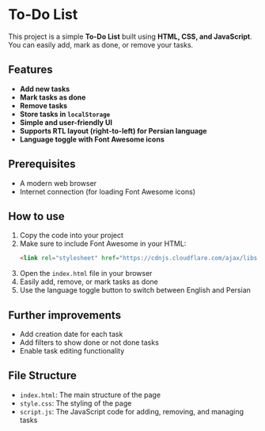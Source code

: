 # To-Do List

This project is a simple **To-Do List** built using **HTML, CSS, and JavaScript**. You can easily add, mark as done, or remove your tasks.

## Features
- **Add new tasks**
- **Mark tasks as done**
- **Remove tasks**
- **Store tasks in `localStorage`**
- **Simple and user-friendly UI**
- **Supports RTL layout (right-to-left) for Persian language**
- **Language toggle with Font Awesome icons**

## Prerequisites
- A modern web browser
- Internet connection (for loading Font Awesome icons)

## How to use
1. Copy the code into your project
2. Make sure to include Font Awesome in your HTML:
   ```html
   <link rel="stylesheet" href="https://cdnjs.cloudflare.com/ajax/libs/font-awesome/6.0.0/css/all.min.css">
   ```
3. Open the `index.html` file in your browser
4. Easily add, remove, or mark tasks as done
5. Use the language toggle button to switch between English and Persian

## Further improvements
- Add creation date for each task
- Add filters to show done or not done tasks
- Enable task editing functionality

## File Structure
- `index.html`: The main structure of the page
- `style.css`: The styling of the page
- `script.js`: The JavaScript code for adding, removing, and managing tasks
